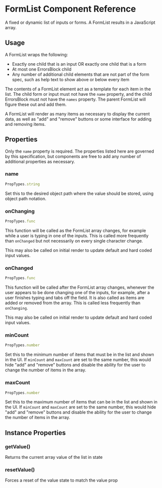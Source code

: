 # FormList Component Reference

A fixed or dynamic list of inputs or forms. A FormList results in a JavaScript array.

## Usage

A FormList wraps the following:

- Exactly one child that is an input OR exactly one child that is a form
- At most one ErrorsBlock child
- Any number of additional child elements that are not part of the form spec, such as help text to show above or below every item

The contents of a FormList element act as a template for each item in the list. The child form or input must not have the `name` property, and the child ErrorsBlock must not have the `names` property. The parent FormList will figure these out and add them.

A FormList will render as many items as necessary to display the current data, as well as "add" and "remove" buttons or some interface for adding and removing items.

## Properties

Only the `name` property is required. The properties listed here are governed by this specification, but components are free to add any number of additional properties as necessary.

### name

```js
PropTypes.string
```

Set this to the desired object path where the value should be stored, using object path notation.

### onChanging

```js
PropTypes.func
```

This function will be called as the FormList array changes, for example while a user is typing in one of the inputs. This is called more frequently than `onChanged` but not necessarily on every single character change.

This may also be called on initial render to update default and hard coded input values.

### onChanged

```js
PropTypes.func
```

This function will be called after the FormList array changes, whenever the user appears to be done changing one of the inputs, for example, after a user finishes typing and tabs off the field. It is also called as items are added or removed from the array. This is called less frequently than `onChanging`.

This may also be called on initial render to update default and hard coded input values.

### minCount

```js
PropTypes.number
```

Set this to the minimum number of items that must be in the list and shown in the UI. If `minCount` and `maxCount` are set to the same number, this would hide "add" and "remove" buttons and disable the ability for the user to change the number of items in the array.

### maxCount

```js
PropTypes.number
```

Set this to the maximum number of items that can be in the list and shown in the UI. If `minCount` and `maxCount` are set to the same number, this would hide "add" and "remove" buttons and disable the ability for the user to change the number of items in the array.

## Instance Properties

### getValue()

Returns the current array value of the list in state

### resetValue()

Forces a reset of the value state to match the value prop
